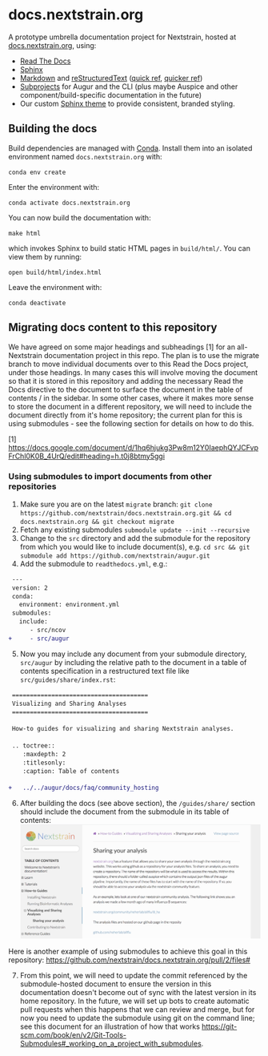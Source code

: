 # docs.nextstrain.org

A prototype umbrella documentation project for Nextstrain, hosted at [docs.nextstrain.org](https://docs.nextstrain.org), using:

- [Read The Docs](https://readthedocs.org)
- [Sphinx](http://sphinx-doc.org)
- [Markdown](https://markdownguide.org) and [reStructuredText](https://docutils.sourceforge.io/rst.html) ([quick ref](https://docutils.sourceforge.io/docs/user/rst/quickref.html), [quicker ref](https://simonwillison.net/2018/Aug/25/restructuredtext/))
- [Subprojects](https://docs.readthedocs.io/en/stable/subprojects.html) for Augur and the CLI (plus maybe Auspice and other component/build-specific documentation in the future)
- Our custom [Sphinx theme](https://github.com/nextstrain/sphinx-theme) to provide consistent, branded styling.

## Building the docs

Build dependencies are managed with [Conda](https://conda.io).  Install them
into an isolated environment named `docs.nextstrain.org` with:

    conda env create

Enter the environment with:

    conda activate docs.nextstrain.org

You can now build the documentation with:

    make html

which invokes Sphinx to build static HTML pages in `build/html/`.  You can view
them by running:

    open build/html/index.html

Leave the environment with:

    conda deactivate

## Migrating docs content to this repository

We have agreed on some major headings and subheadings [1] for an all-Nextstrain documentation project in this repo.
The plan is to use the migrate branch to move individual documents over to this Read the Docs project, under those headings.
In many cases this will involve moving the document so that it is stored in this repository and adding the necessary Read the Docs directive to the document to surface the document in the table of contents / in the sidebar.
In some other cases, where it makes more sense to store the document in a different repository, we will need to include the document directly from it's home repository; the current plan for this is using submodules - see the following section for details on how to do this.

[1] https://docs.google.com/document/d/1hq6hjukg3Pw8m12Y0IaephQYJCFvpFrChl0K0B_4UrQ/edit#heading=h.t0j8btmy5ggi

### Using submodules to import documents from other repositories

1. Make sure you are on the latest `migrate` branch: `git clone https://github.com/nextstrain/docs.nextstrain.org.git && cd docs.nextstrain.org && git checkout migrate`
2. Fetch any existing submodules `submodule update --init --recursive`
3. Change to the `src` directory and add the submodule for the repository from which you would like to include document(s), e.g. `cd src && git submodule add https://github.com/nextstrain/augur.git`
4. Add the submodule to `readthedocs.yml`, e.g.:
```diff
 ---
 version: 2
 conda:
   environment: environment.yml
 submodules:
   include:
      - src/ncov
+     - src/augur
```
5. Now you may include any document from your submodule directory, `src/augur` by including the relative path to the document in a table of contents specification in a restructured text file like `src/guides/share/index.rst`:
```diff
 ======================================
 Visualizing and Sharing Analyses
 ======================================
 
 How-to guides for visualizing and sharing Nextstrain analyses.
 
 .. toctree::
    :maxdepth: 2
    :titlesonly:
    :caption: Table of contents
 
+   ../../augur/docs/faq/community_hosting
```
6. After building the docs (see above section), the `/guides/share/` section should include the document from the submodule in its table of contents: ![](images/submodule_eg.png)

Here is another example of using submodules to achieve this goal in this repository: https://github.com/nextstrain/docs.nextstrain.org/pull/2/files#

7. From this point, we will need to update the commit referenced by the submodule-hosted document to ensure the version in this documentation doesn't become out of sync with the latest version in its home repository. In the future, we will set up bots to create automatic pull requests when this happens that we can review and merge, but for now you need to update the submodule using git on the command line; see this document for an illustration of how that works https://git-scm.com/book/en/v2/Git-Tools-Submodules#_working_on_a_project_with_submodules.
